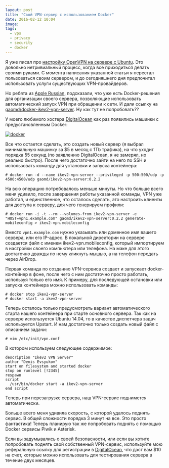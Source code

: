 ```yaml
---
layout: post
title: "Свой VPN-сервер с использованием Docker"
date: 2016-02-12 10:04
image: 
tags: 
  - vps
  - privacy
  - security
  - docker
---
```


Я уже писал про [настройку OpenVPN на сервере с Ubuntu](http://www.juev.org/2013/09/29/openvpn/ "Настройка OpenVPN в Ubuntu 12.04"). Это довольно нетривиальный процесс, когда все приходиться делать своими руками. С момента написания указанной статьи я перестал пользоваться своим сервером, и до сегодняшнего дня предпочитал использовать услуги существующих VPN-провайдеров.

Но ребята из [Apple Russian](http://apple-russian.com/ "Slack group: Apple Russian"), подсказали, что уже есть Docker-решения для организации своего сервера, позволяющие использовать автоматический запуск VPN при обращении к сети. И дали ссылку на [gaomd/docker-ikev2-vpn-server](https://github.com/gaomd/docker-ikev2-vpn-server "https://github.com/gaomd/docker-ikev2-vpn-server"). Ну как тут не попробовать??

У моего любимого хостера [DigitalOcean](https://www.digitalocean.com/?refcode=c5cb9e6574a7 "DigitalOcean") как раз появились машинки с предустановленным Docker:

[![docker](https://static.juev.org/2016/02/docker.png)](https://static.juev.org/2016/02/docker.png "Docker")

Все что остается сделать, это создать новый сервер (я выбрал минимальную машинку за $5 в месяц с 1Tb трафика), на что уходит порядка 55 секунд (по заявлению DigitalOcean, я не замерял, но реально быстро). После чего достаточно зайти на него по SSH и использовать команду для установки и запуска контейнера:

    # docker run -d --name ikev2-vpn-server --privileged -p 500:500/udp -p 4500:4500/udp gaomd/ikev2-vpn-server:0.2.2

На всю операцию потребовалось меньше минуты. Но что больше всего меня удивило, после завершения работы указанной команды, VPN уже работал, и единственное, что осталось сделать, это настроить клиенты для доступа к серверу, для чего генерируем профили:

    # docker run -i -t --rm --volumes-from ikev2-vpn-server -e "HOST=vpn1.example.com" gaomd/ikev2-vpn-server:0.2.2 generate-mobileconfig > ikev2-vpn.mobileconfig

Вместо `vpn1.example.com` нужно указывать или доменное имя вашего сервера, или его IP-адрес. В локальной директории на сервере создается файл с именем ikev2-vpn.mobileconfig, который импортируем в настройки своего компьютера или телефона. На маке для этого достаточно дважды по нему кликнуть мышью, а на телефон передать через AirDrop.

Первая команда по созданию VPN-сервиса создает и запускает docker-контейнер в фоне, после чего с ним достаточно просто работать, используя только его имя. К примеру, для последующей остановки или запуска контейнера можно использовать команды:

    # docker stop ikev2-vpn-server
    # docker start -a ikev2-vpn-server

Теперь осталось только предусмотреть вариант автоматического старта нашего контейнера при старте основного сервера. Так как на сервере используется Ubuntu 14.04, то в качестве диспетчера задач используется Upstart. И нам достаточно только создать новый файл с описанием задачи:

    # vim /etc/init/vpn.conf 

В котором используем следующее содержимое:

    description "Ikev2 VPN Server"
    author "Denis Evsyukov"
    start on filesystem and started docker
    stop on runlevel [!2345]
    respawn
    script
      /usr/bin/docker start -a ikev2-vpn-server
    end script
    
Теперь при перезагрузке сервера, наш VPN-сервис поднимется автоматически.

Больше всего меня удивила скорость, с которой удалось поднять сервис. В общей сложности порядка 3 минут на все. Это просто фантастика! Теперь планирую так же попробовать поднять с помощью Docker сервисы Piwik и Asterisk.

Если вы задумывались о своей безопасности, или если вы хотите попробовать поднять свой собственный VPN-сервис, используйте мою реферальную ссылку для регистрации в [DigitalOcean](https://www.digitalocean.com/?refcode=c5cb9e6574a7 "DigitalOcean"), что даст вам $10 на счет, которые можно использовать для тестирования сервера в течение двух месяцев.
